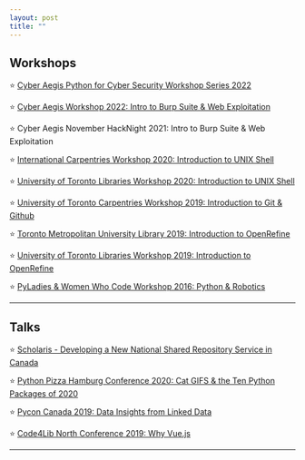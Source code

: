 ```yaml
---
layout: post
title: ""
---
```


## Workshops

⭐ [Cyber Aegis Python for Cyber Security Workshop Series 2022](https://docs.google.com/presentation/d/1j6Q088dfEGe_TAAWxXOZOV22O1fjRAbZY1gd3ncL-1s/edit?usp=sharing)

⭐  [Cyber Aegis Workshop 2022: Intro to Burp Suite & Web Exploitation](https://docs.google.com/presentation/d/1SBCKRcQGZVdjvF8puu5WnH3cAULQwXIaBr0HiW_qaXI/edit?usp=sharing)

⭐  Cyber Aegis November HackNight 2021: Intro to Burp Suite & Web Exploitation

⭐  [International Carpentries Workshop 2020: Introduction to UNIX Shell](https://jordanpedersen.github.io/2020-08-14-international/)

⭐  [University of Toronto Libraries Workshop 2020: Introduction to UNIX Shell](https://brockdsl.github.io/2020-08-19-Carpentry-Online/)

⭐  [University of Toronto Carpentries Workshop 2019: Introduction to Git & Github](https://docs.google.com/presentation/d/12bTlX9TLeKlBgRKVjLKifcON3wQde0GvZbGAUD3DaZI/edit?usp=sharing)

⭐ [Toronto Metropolitan University Library 2019: Introduction to OpenRefine](https://rachelwritingcode.github.io/2019-04-18-Ryerson/)

⭐  [University of Toronto Libraries Workshop 2019: Introduction to OpenRefine](https://jordanpedersen.github.io/2019-03-11-UniversityofToronto/)

⭐ [ PyLadies & Women Who Code Workshop 2016: Python & Robotics ](https://docs.google.com/presentation/d/1bPcJztavFp446BhchM5uzrk3uMNsvPxYTS8gB9Ejzbs/edit?usp=sharing")

---
## Talks 

⭐ [Scholaris - Developing a New National Shared Repository Service in Canada ](https://wiki.lyrasis.org/display/DSPACE/2024+DSpace+North+American+User+Group+Meeting?preview=/321585441/360251450/DSpace%202024%20North%20America%20User%20Group%20Meeting.pdf
)

⭐ [Python Pizza Hamburg Conference 2020: Cat GIFS & the Ten Python Packages of 2020](https://docs.google.com/presentation/d/1m4HYGgQy2E6EJhx0Bley5M0kuDNYkfApxSodqENU1OQ/edit?usp=sharing)

⭐  [Pycon Canada 2019: Data Insights from Linked Data](https://2019.pycon.ca/talks/talk-147/)

⭐ [Code4Lib North Conference 2019: Why Vue.js](https://docs.google.com/presentation/d/14xDy2ylz0JoNm4n8hV2ApfH-dtEUwy7Wq96OnRJpTkI/edit?usp=sharing)

---
